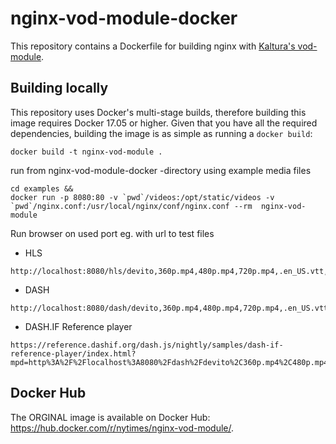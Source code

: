 nginx-vod-module-docker
=======================

This repository contains a Dockerfile for building nginx with [Kaltura's
vod-module](https://github.com/kaltura/nginx-vod-module).

Building locally
----------------

This repository uses Docker's multi-stage builds, therefore building this image
requires Docker 17.05 or higher. Given that you have all the required
dependencies, building the image is as simple as running a ``docker build``:

```
docker build -t nginx-vod-module .
```

run from nginx-vod-module-docker -directory using example media files
````
cd examples && 
docker run -p 8080:80 -v `pwd`/videos:/opt/static/videos -v `pwd`/nginx.conf:/usr/local/nginx/conf/nginx.conf --rm  nginx-vod-module
````
Run browser on used port eg. with url to test files
- HLS
```
http://localhost:8080/hls/devito,360p.mp4,480p.mp4,720p.mp4,.en_US.vtt,.urlset/master.m3u8
```
- DASH
```
http://localhost:8080/dash/devito,360p.mp4,480p.mp4,720p.mp4,.en_US.vtt,.urlset/manifest.mpd
```
 - DASH.IF Reference player
 ```
 https://reference.dashif.org/dash.js/nightly/samples/dash-if-reference-player/index.html?mpd=http%3A%2F%2Flocalhost%3A8080%2Fdash%2Fdevito%2C360p.mp4%2C480p.mp4%2C720p.mp4%2C.en_US.vtt%2C.urlset%2Fmanifest.mpd
 ```

Docker Hub
----------

The ORGINAL image is available on Docker Hub: https://hub.docker.com/r/nytimes/nginx-vod-module/.

